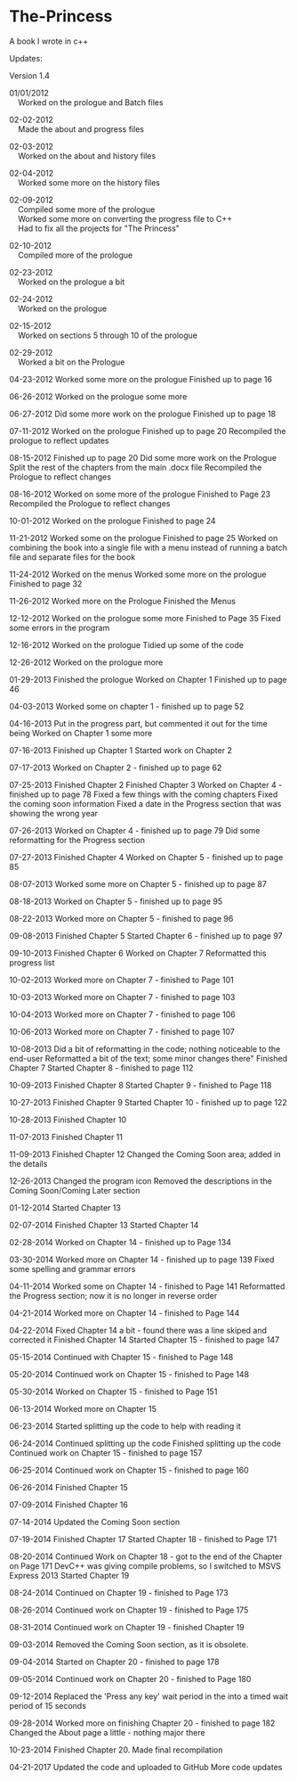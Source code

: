 # The-Princess
A book I wrote in c++
<p>Updates:</p>
<p>Version 1.4</p>
<p>01/01/2012<br />
&nbsp;&nbsp;&nbsp;&nbsp;Worked on the prologue and Batch files</p>
<p>02-02-2012<br />
&nbsp;&nbsp;&nbsp;&nbsp;Made the about and progress files</p>
<p>02-03-2012<br />
&nbsp;&nbsp;&nbsp;&nbsp;Worked on the about and history files</p>
<p>02-04-2012<br />
&nbsp;&nbsp;&nbsp;&nbsp;Worked some more on the history files</p>
<p>02-09-2012<br />
&nbsp;&nbsp;&nbsp;&nbsp;Compiled some more of the prologue<br />
&nbsp;&nbsp;&nbsp;&nbsp;Worked some more on converting the progress file to C++<br />
&nbsp;&nbsp;&nbsp;&nbsp;Had to fix all the projects for "The Princess"</p>
<p>02-10-2012<br />
&nbsp;&nbsp;&nbsp;&nbsp;Compiled more of the prologue</p>
<p>02-23-2012<br />
&nbsp;&nbsp;&nbsp;&nbsp;Worked on the prologue a bit</p>
<p>02-24-2012<br />
&nbsp;&nbsp;&nbsp;&nbsp;Worked on the prologue</p>
<p>02-15-2012<br />
&nbsp;&nbsp;&nbsp;&nbsp;Worked on sections 5 through 10 of the prologue</p>
<p>02-29-2012<br />
&nbsp;&nbsp;&nbsp;&nbsp;Worked a bit on the Prologue</p>

  04-23-2012
    Worked some more on the prologue
    Finished up to page 16

  06-26-2012
    Worked on the prologue some more

  06-27-2012
    Did some more work on the prologue
    Finished up to page 18

  07-11-2012
    Worked on the prologue
    Finished up to page 20
    Recompiled the prologue to reflect updates

  08-15-2012
    Finished up to page 20
    Did some more work on the Prologue
    Split the rest of the chapters from the main .docx file
    Recompiled the Prologue to reflect changes

  08-16-2012
    Worked on some more of the prologue
    Finished to Page 23
    Recompiled the Prologue to reflect changes

  10-01-2012
    Worked on the prologue
    Finished to page 24

  11-21-2012
    Worked some on the prologue
    Finished to page 25
    Worked on combining the book into a single file with a menu instead of running a batch file and separate files for the book

  11-24-2012
    Worked on the menus
    Worked some more on the prologue
    Finished to page 32

  11-26-2012
    Worked more on the Prologue
    Finished the Menus

  12-12-2012
    Worked on the prologue some more
    Finished to Page 35
    Fixed some errors in the program

  12-16-2012
    Worked on the prologue
    Tidied up some of the code

  12-26-2012
    Worked on the prologue more

  01-29-2013
    Finished the prologue
    Worked on Chapter 1
    Finished up to page 46

  04-03-2013
    Worked some on chapter 1 - finished up to page 52

  04-16-2013
    Put in the progress part, but commented it out for the time being
    Worked on Chapter 1 some more

  07-16-2013
    Finished up Chapter 1
    Started work on Chapter 2

  07-17-2013
    Worked on Chapter 2 - finished up to page 62

  07-25-2013
    Finished Chapter 2
    Finished Chapter 3
    Worked on Chapter 4 - finished up to page 78
    Fixed a few things with the coming chapters
    Fixed the coming soon information
    Fixed a date in the Progress section that was showing the wrong year

  07-26-2013
    Worked on Chapter 4 - finished up to page 79
    Did some reformatting for the Progress section

  07-27-2013
    Finished Chapter 4
    Worked on Chapter 5 - finished up to page 85

  08-07-2013
    Worked some more on Chapter 5 - finished up to page 87

  08-18-2013
    Worked on Chapter 5 - finished up to page 95

  08-22-2013
    Worked more on Chapter 5 - finished to page 96

  09-08-2013
    Finished Chapter 5
    Started Chapter 6 - finished up to page 97

  09-10-2013
    Finished Chapter 6
    Worked on Chapter 7
    Reformatted this progress list

  10-02-2013
    Worked more on Chapter 7 - finished to Page 101

  10-03-2013
    Worked more on Chapter 7 - finished to page 103

  10-04-2013
    Worked more on Chapter 7 - finished to page 106

  10-06-2013
    Worked more on Chapter 7 - finished to page 107

  10-08-2013
    Did a bit of reformatting in the code; nothing noticeable to the end-user
    Reformatted a bit of the text; some minor changes there"
    Finished Chapter 7
    Started Chapter 8 - finished to page 112

  10-09-2013
    Finished Chapter 8
    Started Chapter 9 - finished to Page 118

  10-27-2013
    Finished Chapter 9
    Started Chapter 10 - finished up to page 122

  10-28-2013
    Finished Chapter 10

  11-07-2013
    Finished Chapter 11

  11-09-2013
    Finished Chapter 12
    Changed the Coming Soon area; added in the details

  12-26-2013
    Changed the program icon
    Removed the descriptions in the Coming Soon/Coming Later section

  01-12-2014
    Started Chapter 13

  02-07-2014
    Finished Chapter 13
    Started Chapter 14

  02-28-2014
    Worked on Chapter 14 - finished up to Page 134

  03-30-2014
    Worked more on Chapter 14 - finished up to page 139
    Fixed some spelling and grammar errors

  04-11-2014
    Worked some on Chapter 14 - finished to Page 141
    Reformatted the Progress section; now it is no longer in reverse order

  04-21-2014
    Worked more on Chapter 14 - finished to Page 144

  04-22-2014
    Fixed Chapter 14 a bit - found there was a line skiped and corrected it
    Finished Chapter 14
    Started Chapter 15 - finished to page 147

  05-15-2014
    Continued with Chapter 15 - finished to Page 148

  05-20-2014
    Continued work on Chapter 15 - finished to Page 148

  05-30-2014
    Worked on Chapter 15 - finished to Page 151

  06-13-2014
    Worked more on Chapter 15

  06-23-2014
    Started splitting up the code to help with reading it

  06-24-2014
    Continued splitting up the code
    Finished splitting up the code
    Continued work on Chapter 15 - finished to page 157

  06-25-2014
    Continued work on Chapter 15 - finished to page 160

  06-26-2014
    Finished Chapter 15

  07-09-2014
    Finished Chapter 16

  07-14-2014
    Updated the Coming Soon section

  07-19-2014
    Finished Chapter 17
    Started Chapter 18 - finished to Page 171

  08-20-2014
    Continued Work on Chapter 18 - got to the end of the Chapter on Page 171
    DevC++ was giving compile problems, so I switched to MSVS Express 2013
    Started Chapter 19

  08-24-2014
    Continued on Chapter 19 - finished to Page 173

  08-26-2014
    Continued work on Chapter 19 - finished to Page 175

  08-31-2014
    Continued work on Chapter 19 - finished Chapter 19

  09-03-2014
    Removed the Coming Soon section, as it is obsolete.

  09-04-2014
    Started on Chapter 20 - finished to page 178

  09-05-2014
    Continued work on Chapter 20 - finished to Page 180

  09-12-2014
    Replaced the 'Press any key' wait period in the into a timed wait period of 15 seconds

  09-28-2014
    Worked more on finishing Chapter 20 - finished to page 182
    Changed the About page a little - nothing major there

  10-23-2014
    Finished Chapter 20.
    Made final recompilation
    
  04-21-2017
    Updated the code and uploaded to GitHub
    More code updates
